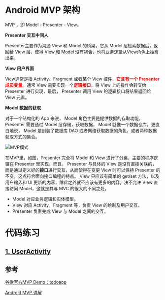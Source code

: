 # Android MVP 架构

MVP ，即 Model - Presenter - View。

**Presenter 交互中间人**

Presenter主要作为沟通 View 和 Model 的桥梁，它从 Model 层检索数据后，返回给 View 层，使得 View 和 Model 没有耦合，也将业务逻辑从View角色上抽离出来。

**View 用户界面**

View通常是指 Activity、Fragment 或者某个 View 控件，<font color=red>**它含有一个 Presenter 成员变量**</font>。通常 View 需要实现一个<font color=red>**逻辑接口**</font>，将 View 上的操作会转交给 Presenter 进行实现，最后， Presenter 调用 View 的逻辑接口将结果返回给 View 元素。

**Model 数据的获取**

对于一个结构化的 App 来说， Model 角色主要是提供数据的存取功能。 Presenter 需要通过 Model 层存储，获取数据， Model 就像一个数据仓库。更直白地说， Model 是封装了数据库 DAO 或者网络获取数据的角色，或者两种数据获取方式的集合。

![MVP模式](http://img.blog.csdn.net/20171125094831024?watermark/2/text/aHR0cDovL2Jsb2cuY3Nkbi5uZXQvTmV4dF9TZWNvbmQ=/font/5a6L5L2T/fontsize/400/fill/I0JBQkFCMA==/dissolve/70/gravity/SouthEast)

在MVP里，如图，Presenter 完全将 Model 和 View 进行了分离，主要的程序逻辑在 Presenter 里实现。而且， Presenter 与具体的 View 是没有直接关联的，而是通过定义好的**接口**进行交互，从而使得在变更 View 时可以保持 Presenter 的不变，这点符合面向接口编程的特点。 View 只应该有简单的 get/set 方法，以及用户输入和 UI 更新的内容，除此之外就不应该有更多的内容。决不允许 View 直接访问 Model，这就是其与 MVC 的很大的不同之处。

- Model 对应业务逻辑和实体模型。
- View 对应 Activity，Fragment 等，负责 View 的绘制及用户交互。
- Presenter 负责完成 View 与 Model 之间的交互。



# 代码练习

## [1. UserActivity](https://github.com/YoungBear/AndroidMVP/blob/master/md_files/android_mvp_user_activity.md)






## 参考

[谷歌官方MVP Demo：todoapp](https://github.com/googlesamples/android-architecture/tree/todo-mvp/)

[Android MVP 详解](http://www.jianshu.com/p/9a6845b26856)









